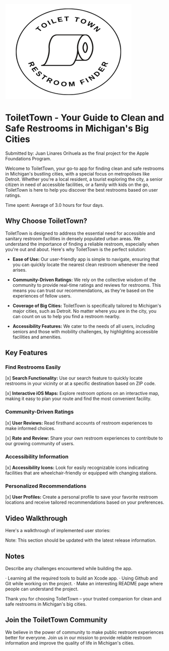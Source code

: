 <img src="ToiletTownLogo.jpg" alt="Toilet Town Logo" width="400" height="300">

# ToiletTown - Your Guide to Clean and Safe Restrooms in Michigan's Big Cities

Submitted by: Juan Linares Orihuela as the final project for the Apple Foundations Program.

Welcome to ToiletTown, your go-to app for finding clean and safe restrooms in Michigan's bustling cities, with a special focus on metropolises like Detroit. Whether you're a local resident, a tourist exploring the city, a senior citizen in need of accessible facilities, or a family with kids on the go, ToiletTown is here to help you discover the best restrooms based on user ratings.

Time spent: Average of 3.0 hours for four days.

## Why Choose ToiletTown?

ToiletTown is designed to address the essential need for accessible and sanitary restroom facilities in densely populated urban areas. We understand the importance of finding a reliable restroom, especially when you're out and about. Here's why ToiletTown is the perfect solution:

- **Ease of Use:** Our user-friendly app is simple to navigate, ensuring that you can quickly locate the nearest clean restroom whenever the need arises.

- **Community-Driven Ratings:** We rely on the collective wisdom of the community to provide real-time ratings and reviews for restrooms. This means you can trust our recommendations, as they're based on the experiences of fellow users.

- **Coverage of Big Cities:** ToiletTown is specifically tailored to Michigan's major cities, such as Detroit. No matter where you are in the city, you can count on us to help you find a restroom nearby.

- **Accessibility Features:** We cater to the needs of all users, including seniors and those with mobility challenges, by highlighting accessible facilities and amenities.

## Key Features

### Find Restrooms Easily

[x] **Search Functionality:** Use our search feature to quickly locate restrooms in your vicinity or at a specific destination based on ZIP code.

[x] **Interactive iOS Maps:** Explore restroom options on an interactive map, making it easy to plan your route and find the most convenient facility.

### Community-Driven Ratings

[x] **User Reviews:** Read firsthand accounts of restroom experiences to make informed choices.

[x] **Rate and Review:** Share your own restroom experiences to contribute to our growing community of users.

### Accessibility Information

[x] **Accessibility Icons:** Look for easily recognizable icons indicating facilities that are wheelchair-friendly or equipped with changing stations.

### Personalized Recommendations

[x] **User Profiles:** Create a personal profile to save your favorite restroom locations and receive tailored recommendations based on your preferences.
 
## Video Walkthrough

Here's a walkthrough of implemented user stories:

Note: This section should be updated with the latest release information.

## Notes

Describe any challenges encountered while building the app.

· Learning all the required tools to build an Xcode app.
· Using Github and Git while working on the project.
· Make an interesting README page where people can understand the project.

Thank you for choosing ToiletTown – your trusted companion for clean and safe restrooms in Michigan's big cities.

## Join the ToiletTown Community

We believe in the power of community to make public restroom experiences better for everyone. Join us in our mission to provide reliable restroom information and improve the quality of life in Michigan's cities.
